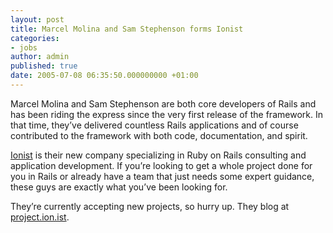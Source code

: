 ```yaml
---
layout: post
title: Marcel Molina and Sam Stephenson forms Ionist
categories:
- jobs
author: admin
published: true
date: 2005-07-08 06:35:50.000000000 +01:00
---
```

<p>Marcel Molina and Sam Stephenson are both core developers of Rails and has been riding the express since the very first release of the framework. In that time, they&#8217;ve delivered countless Rails applications and of course contributed to the framework with both code, documentation, and spirit.</p>
<p><a href="http://ioni.st/">Ionist</a> is their new company specializing in Ruby on Rails consulting and application development. If you&#8217;re looking to get a whole project done for you in Rails or already have a team that just needs some expert guidance, these guys are exactly what you&#8217;ve been looking for.</p>
<p>They&#8217;re currently accepting new projects, so hurry up. They blog at <a href="http://project.ioni.st/">project.ion.ist</a>.</p>